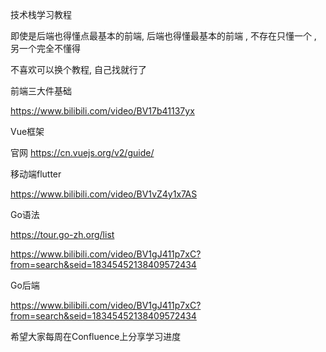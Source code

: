 技术栈学习教程

即使是后端也得懂点最基本的前端, 后端也得懂最基本的前端 , 不存在只懂一个 , 另一个完全不懂得

不喜欢可以换个教程, 自己找就行了

前端三大件基础 

https://www.bilibili.com/video/BV17b41137yx

Vue框架

官网 https://cn.vuejs.org/v2/guide/

移动端flutter

https://www.bilibili.com/video/BV1vZ4y1x7AS

Go语法

https://tour.go-zh.org/list

https://www.bilibili.com/video/BV1gJ411p7xC?from=search&seid=18345452138409572434

Go后端

https://www.bilibili.com/video/BV1gJ411p7xC?from=search&seid=18345452138409572434

希望大家每周在Confluence上分享学习进度